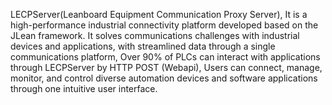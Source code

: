LECPServer(Leanboard Equipment Communication Proxy Server), It is a high-performance industrial connectivity platform developed based on the JLean framework. It solves communications challenges with industrial devices and applications, with streamlined data through a single communications platform, Over 90% of PLCs can interact with applications through LECPServer by HTTP POST (Webapi), Users can connect, manage, monitor, and control diverse automation devices and software applications through one intuitive user interface. 
